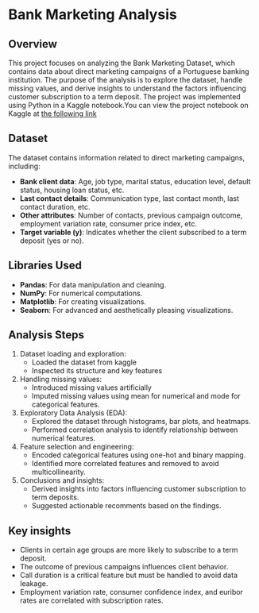 # Bank Marketing Analysis
## Overview
This project focuses on analyzing the Bank Marketing Dataset, which contains data about direct marketing campaigns of a Portuguese banking institution. The purpose of the analysis is to explore the dataset, handle missing values, and derive insights to understand the factors influencing customer subscription to a term deposit. The project was implemented using Python in a Kaggle notebook.You can view the project notebook on Kaggle at [the following link](https://www.kaggle.com/code/lalehseyin/bank-marketing)

## Dataset
The dataset contains information related to direct marketing campaigns, including:
- **Bank client data**: Age, job type, marital status, education level, default status, housing loan status, etc.	
 - **Last contact details**: Communication type, last contact month, last contact duration, etc.
- **Other attributes**: Number of contacts, previous campaign outcome, employment variation rate, consumer price index, etc.
- **Target variable (y)**: Indicates whether the client subscribed to a term deposit (yes or no).

## Libraries Used
- **Pandas**: For data manipulation and cleaning.
- **NumPy**: For numerical computations.
- **Matplotlib**: For creating visualizations.
- **Seaborn**: For advanced and aesthetically pleasing visualizations.

## Analysis Steps

 1.	Dataset loading and exploration:
	-	Loaded the dataset from kaggle
	-	Inspected its structure and key features
 2. Handling missing values:
	- Introduced missing values artificially
	- Imputed missing values using mean for numerical and mode for categorical features.
 3.	Exploratory Data Analysis (EDA):
	- Explored the dataset through histograms, bar plots, and heatmaps.
	-	Performed correlation analysis to identify relationship between numerical features.
 4. Feature selection and engineering:
	 - Encoded categorical features using one-hot and binary mapping.
	-	Identified more correlated features and removed to avoid multicollinearity.
 5. Conclusions and insights:
    - Derived insights into factors influencing customer subscription to term deposits.
    - Suggested actionable recomments based on the findings.

## Key insights
- Clients in certain age groups are more likely to subscribe to a term deposit.
- The outcome of previous campaigns influences client behavior.
- Call duration is a critical feature but must be handled to avoid data leakage.
- Employment variation rate, consumer confidence index, and euribor rates are correlated with subscription rates.
